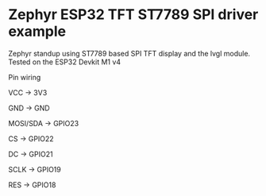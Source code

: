 # Zephyr ESP32 TFT ST7789 SPI driver example
Zephyr standup using ST7789 based SPI TFT display and the lvgl module. Tested on the ESP32 Devkit M1 v4

Pin wiring

VCC -> 3V3

GND -> GND

MOSI/SDA -> GPIO23

CS -> GPIO22

DC -> GPIO21

SCLK -> GPIO19

RES -> GPIO18


